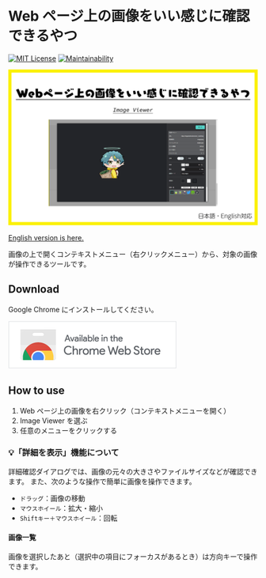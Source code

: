 # Web ページ上の画像をいい感じに確認できるやつ

[![MIT License](http://img.shields.io/badge/license-MIT-blue.svg?style=flat)](LICENSE) [![Maintainability](https://api.codeclimate.com/v1/badges/2ecea4aab33e03fa6016/maintainability)](https://codeclimate.com/github/heppokofrontend/chrome-extension-image-viewer/maintainability)

![](./images/main.png)

[English version is here.](./README.md)

画像の上で開くコンテキストメニュー（右クリックメニュー）から、対象の画像が操作できるツールです。

## Download

Google Chrome にインストールしてください。

[![Available in the Chrome Web Store](./images/iNEddTyWiMfLSwFD6qGq.png)](https://chrome.google.com/webstore/detail/image-viewer/obkebbjepldbhebchaimjhmgbpniiceb?hl=ja&authuser=0)

## How to use

1. Web ページ上の画像を右クリック（コンテキストメニューを開く）
2. Image Viewer を選ぶ
3. 任意のメニューをクリックする

### 💡「詳細を表示」機能について

詳細確認ダイアログでは、画像の元々の大きさやファイルサイズなどが確認できます。
また、次のような操作で簡単に画像を操作できます。

- `ドラッグ`：画像の移動
- `マウスホイール`：拡大・縮小
- `Shiftキー＋マウスホイール`：回転

#### 画像一覧

画像を選択したあと（選択中の項目にフォーカスがあるとき）は方向キーで操作できます。
